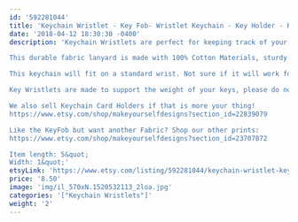 ```yaml
---
id: '592281044'
title: 'Keychain Wristlet - Key Fob- Wristlet Keychain - Key Holder - Keyring - Gift for Coworker - Girly Gift - Teacher Gift'
date: '2018-04-12 18:30:30 -0400'
description: 'Keychain Wristlets are perfect for keeping track of your keys while grocery shopping, going to the gym, or running errands. Available in super fun and cute fabrics- they also make an awesome gift for teachers, coworkers, neighbors and friends!!

This durable fabric lanyard is made with 100% Cotton Materials, sturdy interfacing, and silver hardware. Pattern of the fabric will vary with each Key Fob- no two are identical.

This keychain will fit on a standard wrist. Not sure if it will work for you? Our Key Wristlets are made with a 12&quot; long piece of fabric, folded in half to create the look.

Key Wristlets are made to support the weight of your keys, please do not use this as a support for a purse or anything heavier than the average keychain.

We also sell Keychain Card Holders if that is more your thing! 
https://www.etsy.com/shop/makeyourselfdesigns?section_id=22839079

Like the KeyFob but want another Fabric? Shop our other prints:
https://www.etsy.com/shop/makeyourselfdesigns?section_id=23707872

Item length: 5&quot;
Width: 1&quot;'
etsyLink: 'https://www.etsy.com/listing/592281044/keychain-wristlet-key-fob-wristlet?utm_source=synctostaticsite&utm_medium=api&utm_campaign=api'
price: '8.50'
image: 'img/il_570xN.1520532113_2loa.jpg'
categories: '["Keychain Wristlets"]'
weight: '2'
---
```

